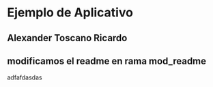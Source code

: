 # Ejemplo de Aplicativo

## Alexander Toscano Ricardo

## modificamos el readme en rama mod_readme


adfafdasdas
